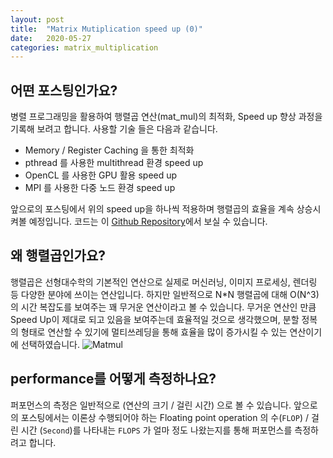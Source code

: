 ```yaml
---
layout: post
title:  "Matrix Mutiplication speed up (0)"
date:   2020-05-27
categories: matrix_multiplication
---
```

## 어떤 포스팅인가요?
병렬 프로그래밍을 활용하여 행렬곱 연산(mat_mul)의 최적화, Speed up 향상 과정을 기록해 보려고 합니다. 사용할 기술 들은 다음과 같습니다.

- Memory / Register Caching 을 통한 최적화
- pthread 를 사용한 multithread 환경 speed up
- OpenCL 를 사용한 GPU 활용 speed up
- MPI 를 사용한 다중 노드 환경 speed up

앞으로의 포스팅에서 위의 speed up을 하나씩 적용하며 행렬곱의 효율을 계속 상승시켜볼 예정입니다. 코드는 이 [Github Repository](https://github.com/sanggggg/MatMulSpeedUp)에서 보실 수 있습니다.

## 왜 행렬곱인가요?
행렬곱은 선형대수학의 기본적인 연산으로 실제로 머신러닝, 이미지 프로세싱, 렌더링 등 다양한 분야에 쓰이는 연산입니다. 하지만 일반적으로 N*N 행렬곱에 대해 O(N^3)의 시간 복잡도를 보여주는 꽤 무거운 연산이라고 볼 수 있습니다. 무거운 연산인 만큼 Speed Up이 제대로 되고 있음을 보여주는데 효율적일 것으로 생각했으며, 분할 정복의 형태로 연산할 수 있기에 멀티쓰레딩을 통해 효율을 많이 증가시킬 수 있는 연산이기에 선택하였습니다.
![Matmul](https://wikimedia.org/api/rest_v1/media/math/render/svg/2a26fa102c83119e1914b4e6bdf82e33a53b20b2)

## performance를 어떻게 측정하나요?
퍼포먼스의 측정은 일반적으로 (연산의 크기 / 걸린 시간) 으로 볼 수 있습니다. 앞으로의 포스팅에서는 이론상 수행되어야 하는 Floating point operation 의 수(`FLOP`) / 걸린 시간 (`Second`)를 나타내는 `FLOPS` 가 얼마 정도 나왔는지를 통해 퍼포먼스를 측정하려고 합니다.